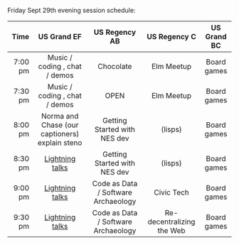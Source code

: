 Friday Sept 29th evening session schedule:

| Time | US Grand EF | US Regency AB | US Regency C | US Grand BC |
|--:|:--:|:--:|:--:|:--:|
|7:00 pm| Music / coding , chat / demos| Chocolate | Elm Meetup | Board games |
|7:30 pm| Music / coding , chat / demos | OPEN | Elm Meetup | Board games |
|8:00 pm| Norma and Chase (our captioners) explain steno | Getting Started with NES dev | (lisps) | Board games |
|8:30 pm| [Lightning talks](https://github.com/strangeloop/StrangeLoop2017/blob/master/LightningTalkProposals.md) | Getting Started with NES dev | (lisps) | Board games |
|9:00 pm| [Lightning talks](https://github.com/strangeloop/StrangeLoop2017/blob/master/LightningTalkProposals.md) | Code as Data / Software Archaeology | Civic Tech | Board games |
|9:30 pm| [Lightning talks](https://github.com/strangeloop/StrangeLoop2017/blob/master/LightningTalkProposals.md) | Code as Data / Software Archaeology | Re-decentralizing the Web | Board games |

